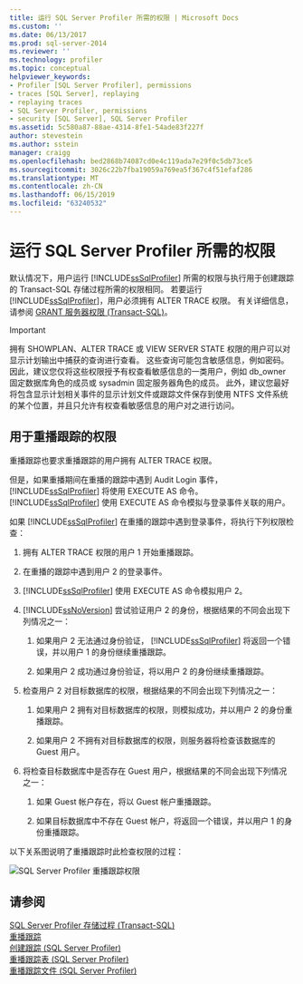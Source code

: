 ```yaml
---
title: 运行 SQL Server Profiler 所需的权限 | Microsoft Docs
ms.custom: ''
ms.date: 06/13/2017
ms.prod: sql-server-2014
ms.reviewer: ''
ms.technology: profiler
ms.topic: conceptual
helpviewer_keywords:
- Profiler [SQL Server Profiler], permissions
- traces [SQL Server], replaying
- replaying traces
- SQL Server Profiler, permissions
- security [SQL Server], SQL Server Profiler
ms.assetid: 5c580a87-88ae-4314-8fe1-54ade83f227f
author: stevestein
ms.author: sstein
manager: craigg
ms.openlocfilehash: bed2868b74087cd0e4c119ada7e29f0c5db73ce5
ms.sourcegitcommit: 3026c22b7fba19059a769ea5f367c4f51efaf286
ms.translationtype: MT
ms.contentlocale: zh-CN
ms.lasthandoff: 06/15/2019
ms.locfileid: "63240532"
---
```

# <a name="permissions-required-to-run-sql-server-profiler"></a>运行 SQL Server Profiler 所需的权限
  默认情况下，用户运行 [!INCLUDE[ssSqlProfiler](../../../includes/sssqlprofiler-md.md)] 所需的权限与执行用于创建跟踪的 Transact-SQL 存储过程所需的权限相同。 若要运行 [!INCLUDE[ssSqlProfiler](../../../includes/sssqlprofiler-md.md)]，用户必须拥有 ALTER TRACE 权限。 有关详细信息，请参阅 [GRANT 服务器权限 (Transact-SQL)](/sql/t-sql/statements/grant-server-permissions-transact-sql)。  
  
> [!IMPORTANT]  
>  拥有 SHOWPLAN、ALTER TRACE 或 VIEW SERVER STATE 权限的用户可以对显示计划输出中捕获的查询进行查看。 这些查询可能包含敏感信息，例如密码。 因此，建议您仅将这些权限授予有权查看敏感信息的一类用户，例如 db_owner 固定数据库角色的成员或 sysadmin 固定服务器角色的成员。 此外，建议您最好将包含显示计划相关事件的显示计划文件或跟踪文件保存到使用 NTFS 文件系统的某个位置，并且只允许有权查看敏感信息的用户对之进行访问。  
  
## <a name="permissions-used-to-replay-traces"></a>用于重播跟踪的权限  
 重播跟踪也要求重播跟踪的用户拥有 ALTER TRACE 权限。  
  
 但是，如果重播期间在重播的跟踪中遇到 Audit Login 事件， [!INCLUDE[ssSqlProfiler](../../../includes/sssqlprofiler-md.md)] 将使用 EXECUTE AS 命令。 [!INCLUDE[ssSqlProfiler](../../../includes/sssqlprofiler-md.md)] 使用 EXECUTE AS 命令模拟与登录事件关联的用户。  
  
 如果 [!INCLUDE[ssSqlProfiler](../../../includes/sssqlprofiler-md.md)] 在重播的跟踪中遇到登录事件，将执行下列权限检查：  
  
1.  拥有 ALTER TRACE 权限的用户 1 开始重播跟踪。  
  
2.  在重播的跟踪中遇到用户 2 的登录事件。  
  
3.  [!INCLUDE[ssSqlProfiler](../../../includes/sssqlprofiler-md.md)] 使用 EXECUTE AS 命令模拟用户 2。  
  
4.  [!INCLUDE[ssNoVersion](../../includes/ssnoversion-md.md)] 尝试验证用户 2 的身份，根据结果的不同会出现下列情况之一：  
  
    1.  如果用户 2 无法通过身份验证， [!INCLUDE[ssSqlProfiler](../../../includes/sssqlprofiler-md.md)] 将返回一个错误，并以用户 1 的身份继续重播跟踪。  
  
    2.  如果用户 2 成功通过身份验证，将以用户 2 的身份继续重播跟踪。  
  
5.  检查用户 2 对目标数据库的权限，根据结果的不同会出现下列情况之一：  
  
    1.  如果用户 2 拥有对目标数据库的权限，则模拟成功，并以用户 2 的身份重播跟踪。  
  
    2.  如果用户 2 不拥有对目标数据库的权限，则服务器将检查该数据库的 Guest 用户。  
  
6.  将检查目标数据库中是否存在 Guest 用户，根据结果的不同会出现下列情况之一：  
  
    1.  如果 Guest 帐户存在，将以 Guest 帐户重播跟踪。  
  
    2.  如果目标数据库中不存在 Guest 帐户，将返回一个错误，并以用户 1 的身份重播跟踪。  
  
 以下关系图说明了重播跟踪时此检查权限的过程：  
  
 ![SQL Server Profiler 重播跟踪权限](../../database-engine/media/replaytracedecisiontree.gif "SQL Server Profiler 重播跟踪权限")  
  
## <a name="see-also"></a>请参阅  
 [SQL Server Profiler 存储过程 (Transact-SQL)](/sql/relational-databases/system-stored-procedures/sql-server-profiler-stored-procedures-transact-sql)   
 [重播跟踪](replay-traces.md)   
 [创建跟踪 (SQL Server Profiler)](create-a-trace-sql-server-profiler.md)   
 [重播跟踪表 (SQL Server Profiler)](replay-a-trace-table-sql-server-profiler.md)   
 [重播跟踪文件 (SQL Server Profiler)](replay-a-trace-file-sql-server-profiler.md)  
  
  
